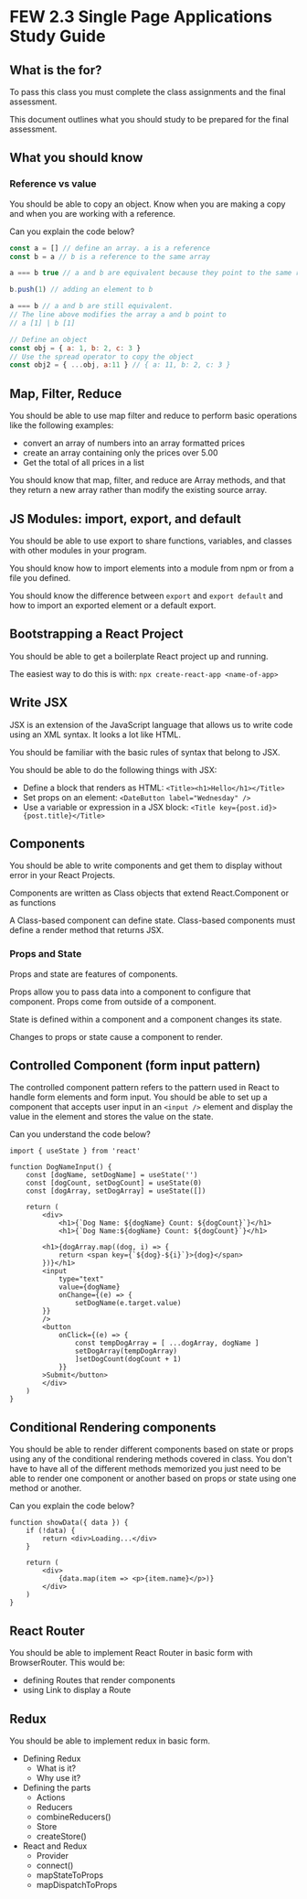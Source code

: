 # FEW 2.3 Single Page Applications Study Guide 

## What is the for? 

To pass this class you must complete the class assignments and the final assessment. 

This document outlines what you should study to be prepared for the final assessment. 

## What you should know

### Reference vs value

You should be able to copy an object. Know when you are making a copy and when you are working with a reference. 

Can you explain the code below? 

```js
const a = [] // define an array. a is a reference
const b = a // b is a reference to the same array

a === b true // a and b are equivalent because they point to the same reference

b.push(1) // adding an element to b 

a === b // a and b are still equivalent. 
// The line above modifies the array a and b point to 
// a [1] | b [1]

// Define an object
const obj = { a: 1, b: 2, c: 3 }
// Use the spread operator to copy the object
const obj2 = { ...obj, a:11 } // { a: 11, b: 2, c: 3 } 
```

## Map, Filter, Reduce

You should be able to use map filter and reduce to perform basic operations like the following examples:

- convert an array of numbers into an array formatted prices
- create an array containing only the prices over 5.00
- Get the total of all prices in a list

You should know that map, filter, and reduce are Array methods, and that they return a new array rather than modify the existing source array.

## JS Modules: import, export, and default 

You should be able to use export to share functions, variables, and classes with other modules in your program. 

You should know how to import elements into a module from npm or from a file you defined. 

You should know the difference between `export` and `export default` and how to import an exported element or a default export. 

## Bootstrapping a React Project

You should be able to get a boilerplate React project up and running. 

The easiest way to do this is with: `npx create-react-app <name-of-app>`

## Write JSX 

JSX is an extension of the JavaScript language that allows us to write code using an XML syntax. It looks a lot like HTML. 

You should be familiar with the basic rules of syntax that belong to JSX. 

You should be able to do the following things with JSX: 

- Define a block that renders as HTML: `<Title><h1>Hello</h1></Title>`
- Set props on an element: `<DateButton label="Wednesday" />`
- Use a variable or expression in a JSX block: `<Title key={post.id}>{post.title}</Title>`

## Components 

You should be able to write components and get them to display without error in your React Projects. 

Components are written as Class objects that extend React.Component or as functions

A Class-based component can define state. Class-based components must define a render method that returns JSX.

### Props and State 

Props and state are features of components. 

Props allow you to pass data into a component to configure that component. Props come from outside of a component. 

State is defined within a component and a component changes its state. 

Changes to props or state cause a component to render.

## Controlled Component (form input pattern)

The controlled component pattern refers to the pattern used in React to handle form elements and form input. You should be able to set up a component that accepts user input in an `<input />` element and display the value in the element and stores the value on the state. 

Can you understand the code below? 

```JSX
import { useState } from 'react'

function DogNameInput() {
	const [dogName, setDogName] = useState('')
	const [dogCount, setDogCount] = useState(0)
	const [dogArray, setDogArray] = useState([])
	
	return (
		<div>
			<h1>{`Dog Name: ${dogName} Count: ${dogCount}`}</h1>
			<h1>{`Dog Name:${dogName} Count: ${dogCount}`}</h1>

		<h1>{dogArray.map((dog, i) => {
			return <span key={`${dog}-${i}`}>{dog}</span>
		})}</h1>
		<input 
			type="text"
			value={dogName}
			onChange={(e) => {
				setDogName(e.target.value)
 		}}
 		/>
 		<button
 			onClick={(e) => {
 				const tempDogArray = [ ...dogArray, dogName ]
				setDogArray(tempDogArray)
				]setDogCount(dogCount + 1)
			}}
		>Submit</button>
 		</div>
	)
}
```

## Conditional Rendering components

You should be able to render different components based on state or props using any of the conditional rendering methods covered in class. You don't have to have all of the different methods memorized you just need to be able to render one component or another based on props or state using one method or another. 

Can you explain the code below? 

```JS
function showData({ data }) {
	if (!data) {
		return <div>Loading...</div>
	}

	return (
		<div>
			{data.map(item => <p>{item.name}</p>)}
		</div>
	)
}
```

## React Router

You should be able to implement React Router in basic form with BrowserRouter. This would be: 

- defining Routes that render components
- using Link to display a Route

## Redux 

You should be able to implement redux in basic form. 

- Defining Redux
	- What is it?
	- Why use it? 
- Defining the parts
	- Actions
	- Reducers
	- combineReducers()
	- Store
	- createStore()
- React and Redux
	- Provider
	- connect()
	- mapStateToProps
	- mapDispatchToProps

